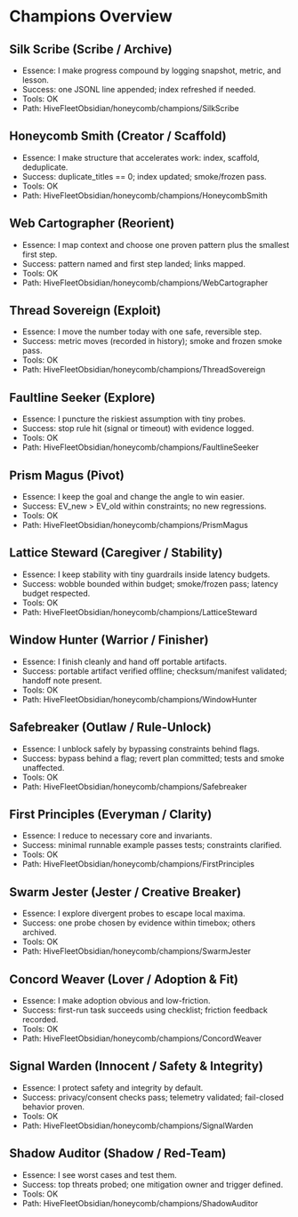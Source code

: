 <!-- Updated: 2025-09-18T13:32:25.833Z -->
# Champions Overview

## Silk Scribe (Scribe / Archive)
- Essence: I make progress compound by logging snapshot, metric, and lesson.
- Success: one JSONL line appended; index refreshed if needed.
- Tools: OK
- Path: HiveFleetObsidian/honeycomb/champions/SilkScribe

## Honeycomb Smith (Creator / Scaffold)
- Essence: I make structure that accelerates work: index, scaffold, deduplicate.
- Success: duplicate_titles == 0; index updated; smoke/frozen pass.
- Tools: OK
- Path: HiveFleetObsidian/honeycomb/champions/HoneycombSmith

## Web Cartographer (Reorient)
- Essence: I map context and choose one proven pattern plus the smallest first step.
- Success: pattern named and first step landed; links mapped.
- Tools: OK
- Path: HiveFleetObsidian/honeycomb/champions/WebCartographer

## Thread Sovereign (Exploit)
- Essence: I move the number today with one safe, reversible step.
- Success: metric moves (recorded in history); smoke and frozen smoke pass.
- Tools: OK
- Path: HiveFleetObsidian/honeycomb/champions/ThreadSovereign

## Faultline Seeker (Explore)
- Essence: I puncture the riskiest assumption with tiny probes.
- Success: stop rule hit (signal or timeout) with evidence logged.
- Tools: OK
- Path: HiveFleetObsidian/honeycomb/champions/FaultlineSeeker

## Prism Magus (Pivot)
- Essence: I keep the goal and change the angle to win easier.
- Success: EV_new > EV_old within constraints; no new regressions.
- Tools: OK
- Path: HiveFleetObsidian/honeycomb/champions/PrismMagus

## Lattice Steward (Caregiver / Stability)
- Essence: I keep stability with tiny guardrails inside latency budgets.
- Success: wobble bounded within budget; smoke/frozen pass; latency budget respected.
- Tools: OK
- Path: HiveFleetObsidian/honeycomb/champions/LatticeSteward

## Window Hunter (Warrior / Finisher)
- Essence: I finish cleanly and hand off portable artifacts.
- Success: portable artifact verified offline; checksum/manifest validated; handoff note present.
- Tools: OK
- Path: HiveFleetObsidian/honeycomb/champions/WindowHunter

## Safebreaker (Outlaw / Rule-Unlock)
- Essence: I unblock safely by bypassing constraints behind flags.
- Success: bypass behind a flag; revert plan committed; tests and smoke unaffected.
- Tools: OK
- Path: HiveFleetObsidian/honeycomb/champions/Safebreaker

## First Principles (Everyman / Clarity)
- Essence: I reduce to necessary core and invariants.
- Success: minimal runnable example passes tests; constraints clarified.
- Tools: OK
- Path: HiveFleetObsidian/honeycomb/champions/FirstPrinciples

## Swarm Jester (Jester / Creative Breaker)
- Essence: I explore divergent probes to escape local maxima.
- Success: one probe chosen by evidence within timebox; others archived.
- Tools: OK
- Path: HiveFleetObsidian/honeycomb/champions/SwarmJester

## Concord Weaver (Lover / Adoption & Fit)
- Essence: I make adoption obvious and low-friction.
- Success: first-run task succeeds using checklist; friction feedback recorded.
- Tools: OK
- Path: HiveFleetObsidian/honeycomb/champions/ConcordWeaver

## Signal Warden (Innocent / Safety & Integrity)
- Essence: I protect safety and integrity by default.
- Success: privacy/consent checks pass; telemetry validated; fail-closed behavior proven.
- Tools: OK
- Path: HiveFleetObsidian/honeycomb/champions/SignalWarden

## Shadow Auditor (Shadow / Red-Team)
- Essence: I see worst cases and test them.
- Success: top threats probed; one mitigation owner and trigger defined.
- Tools: OK
- Path: HiveFleetObsidian/honeycomb/champions/ShadowAuditor

